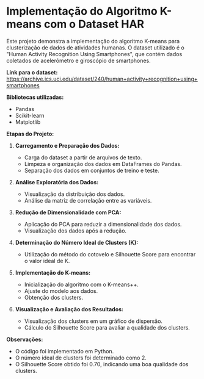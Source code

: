 # Implementação do Algoritmo K-means com o Dataset HAR

Este projeto demonstra a implementação do algoritmo K-means para clusterização de dados de atividades humanas. O dataset utilizado é o "Human Activity Recognition Using Smartphones", que contém dados coletados de acelerômetro e giroscópio de smartphones.

**Link para o dataset:** https://archive.ics.uci.edu/dataset/240/human+activity+recognition+using+smartphones

**Bibliotecas utilizadas:**

- Pandas
- Scikit-learn
- Matplotlib

**Etapas do Projeto:**

1. **Carregamento e Preparação dos Dados:**
   - Carga do dataset a partir de arquivos de texto.
   - Limpeza e organização dos dados em DataFrames do Pandas.
   - Separação dos dados em conjuntos de treino e teste.

2. **Análise Exploratória dos Dados:**
   - Visualização da distribuição dos dados.
   - Análise da matriz de correlação entre as variáveis.

3. **Redução de Dimensionalidade com PCA:**
   - Aplicação do PCA para reduzir a dimensionalidade dos dados.
   - Visualização dos dados após a redução.

4. **Determinação do Número Ideal de Clusters (K):**
   - Utilização do método do cotovelo e Silhouette Score para encontrar o valor ideal de K.

5. **Implementação do K-means:**
   - Inicialização do algoritmo com o K-means++.
   - Ajuste do modelo aos dados.
   - Obtenção dos clusters.

6. **Visualização e Avaliação dos Resultados:**
   - Visualização dos clusters em um gráfico de dispersão.
   - Cálculo do Silhouette Score para avaliar a qualidade dos clusters.

**Observações:**

- O código foi implementado em Python.
- O número ideal de clusters foi determinado como 2.
- O Silhouette Score obtido foi 0.70, indicando uma boa qualidade dos clusters.
